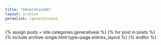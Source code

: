 ```yaml
---
title: "GenerativeAI"
layout: archive
permalink: /generativeai
---
```


{% assign posts = site.categories.generativeai %}
{% for post in posts %} {% include archive-single.html type=page.entries_layout %} {% endfor %}
